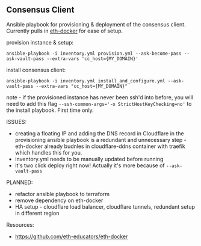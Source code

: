 ## Consensus Client
Ansible playbook for provisioning & deployment of the consensus client.
Currently pulls in [eth-docker](https://github.com/eth-educators/eth-docker) for ease of setup.


provision instance & setup:
```commandline
ansible-playbook -i inventory.yml provision.yml --ask-become-pass --ask-vault-pass --extra-vars 'cc_host={MY_DOMAIN}' 
```
install consensus client:
```commandline
ansible-playbook -i inventory.yml install_and_configure.yml --ask-vault-pass --extra-vars "cc_host={MY_DOMAIN}"
```
note - if the provisioned instance has never been ssh'd into before, you will need to add this flag
`--ssh-common-args='-o StrictHostKeyChecking=no'` to the install playbook. First time only.

ISSUES: 
* creating a floating IP and adding the DNS record in Cloudflare in the provisioning ansible playbook 
is a redundant and unnecessary step - eth-docker already budnles in cloudflare-ddns container with traefik which 
handles this for you.
* inventory.yml needs to be manually updated before running
* it's two click deploy right now! Actually it's more because of `--ask-vault-pass`

PLANNED: 
* refactor ansible playbook to terraform
* remove dependency on eth-docker
* HA setup - cloudflare load balancer, cloudflare tunnels, redundant setup in different region

Resources:
* https://github.com/eth-educators/eth-docker